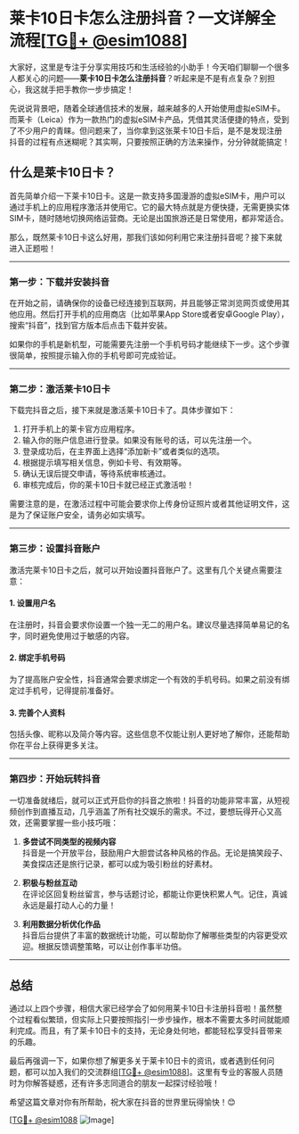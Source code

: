 # 莱卡10日卡怎么注册抖音？一文详解全流程[[TG💪+ @esim1088](https://t.me/s/esim1088)]

大家好，这里是专注于分享实用技巧和生活经验的小助手！今天咱们聊聊一个很多人都关心的问题——**莱卡10日卡怎么注册抖音**？听起来是不是有点复杂？别担心，我这就手把手教你一步步搞定！

先说说背景吧，随着全球通信技术的发展，越来越多的人开始使用虚拟eSIM卡。而莱卡（Leica）作为一款热门的虚拟eSIM卡产品，凭借其灵活便捷的特点，受到了不少用户的青睐。但问题来了，当你拿到这张莱卡10日卡后，是不是发现注册抖音的过程有点迷糊呢？其实啊，只要按照正确的方法来操作，分分钟就能搞定！

## 什么是莱卡10日卡？

首先简单介绍一下莱卡10日卡。这是一款支持多国漫游的虚拟eSIM卡，用户可以通过手机上的应用程序激活并使用它。它的最大特点就是方便快捷，无需更换实体SIM卡，随时随地切换网络运营商。无论是出国旅游还是日常使用，都非常适合。

那么，既然莱卡10日卡这么好用，那我们该如何利用它来注册抖音呢？接下来就进入正题啦！

---

### 第一步：下载并安装抖音

在开始之前，请确保你的设备已经连接到互联网，并且能够正常浏览网页或使用其他应用。然后打开手机的应用商店（比如苹果App Store或者安卓Google Play），搜索“抖音”，找到官方版本后点击下载并安装。

如果你的手机是新机型，可能需要先注册一个手机号码才能继续下一步。这个步骤很简单，按照提示输入你的手机号即可完成验证。

---

### 第二步：激活莱卡10日卡

下载完抖音之后，接下来就是激活莱卡10日卡了。具体步骤如下：

1. 打开手机上的莱卡官方应用程序。
2. 输入你的账户信息进行登录。如果没有账号的话，可以先注册一个。
3. 登录成功后，在主界面上选择“添加新卡”或者类似的选项。
4. 根据提示填写相关信息，例如卡号、有效期等。
5. 确认无误后提交申请，等待系统审核通过。
6. 审核完成后，你的莱卡10日卡就已经正式激活啦！

需要注意的是，在激活过程中可能会要求你上传身份证照片或者其他证明文件，这是为了保证账户安全，请务必如实填写。

---

### 第三步：设置抖音账户

激活完莱卡10日卡之后，就可以开始设置抖音账户了。这里有几个关键点需要注意：

#### 1. 设置用户名
在注册时，抖音会要求你设置一个独一无二的用户名。建议尽量选择简单易记的名字，同时避免使用过于敏感的内容。

#### 2. 绑定手机号码
为了提高账户安全性，抖音通常会要求绑定一个有效的手机号码。如果之前没有绑定过手机号，记得提前准备好。

#### 3. 完善个人资料
包括头像、昵称以及简介等内容。这些信息不仅能让别人更好地了解你，还能帮助你在平台上获得更多关注。

---

### 第四步：开始玩转抖音

一切准备就绪后，就可以正式开启你的抖音之旅啦！抖音的功能非常丰富，从短视频创作到直播互动，几乎涵盖了所有社交娱乐的需求。不过，要想玩得开心又高效，还需要掌握一些小技巧哦：

1. **多尝试不同类型的视频内容**  
   抖音是一个开放平台，鼓励用户大胆尝试各种风格的作品。无论是搞笑段子、美食探店还是旅行记录，都可以成为吸引粉丝的好素材。

2. **积极与粉丝互动**  
   在评论区回复粉丝留言，参与话题讨论，都能让你更快积累人气。记住，真诚永远是最打动人心的力量！

3. **利用数据分析优化作品**  
   抖音后台提供了丰富的数据统计功能，可以帮助你了解哪些类型的内容更受欢迎。根据反馈调整策略，可以让创作事半功倍。

---

## 总结

通过以上四个步骤，相信大家已经学会了如何用莱卡10日卡注册抖音啦！虽然整个过程看似繁琐，但实际上只要按照指引一步步操作，根本不需要太多时间就能顺利完成。而且，有了莱卡10日卡的支持，无论身处何地，都能轻松享受抖音带来的乐趣。

最后再强调一下，如果你想了解更多关于莱卡10日卡的资讯，或者遇到任何问题，都可以加入我们的交流群组[[TG💪+ @esim1088](https://t.me/s/esim1088)]。这里有专业的客服人员随时为你解答疑惑，还有许多志同道合的朋友一起探讨经验哦！

希望这篇文章对你有所帮助，祝大家在抖音的世界里玩得愉快！😊

[[TG💪+ @esim1088](https://t.me/s/esim1088) ![Image](https://i.postimg.cc/4NQfJmqS/Snipaste-2025-05-13-00-14-12.png)]